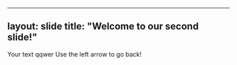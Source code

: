 
---
layout: slide
title: "Welcome to our second slide!"
---  
Your text  qqwer
Use the left arrow to go back!
